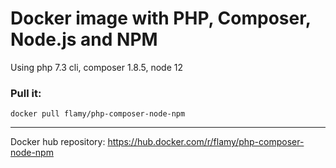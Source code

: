 Docker image with PHP, Composer, Node.js and NPM
===

Using php 7.3 cli, composer 1.8.5, node 12

### Pull it:
```
docker pull flamy/php-composer-node-npm
```

---
Docker hub repository: https://hub.docker.com/r/flamy/php-composer-node-npm
